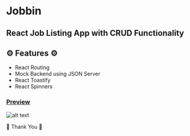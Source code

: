 # Jobbin
## React Job Listing App with CRUD Functionality

## ⚙️ Features ⚙️
- React Routing
- Mock Backend using JSON Server
- React Toastify
- React Spinners

### [Preview](https://jobbin.netlify.app/)

![alt text](./public/video.gif)

🗿 Thank You 🗿